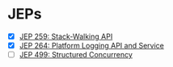 # JEPs
- [x] [JEP 259: Stack-Walking API](https://openjdk.org/jeps/259)
- [x] [JEP 264: Platform Logging API and Service](https://openjdk.org/jeps/264)
- [ ] [JEP 499: Structured Concurrency](https://openjdk.org/jeps/499)

